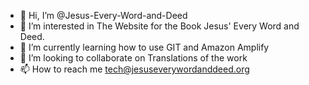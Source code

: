 - 👋 Hi, I’m @Jesus-Every-Word-and-Deed
- 👀 I’m interested in The Website for the Book Jesus' Every Word and Deed.
- 🌱 I’m currently learning  how to use GIT and Amazon Amplify
- 💞️ I’m looking to collaborate on Translations of the work
- 📫 How to reach me tech@jesuseverywordanddeed.org
<!---
Jesus-Every-Word-and-Deed/Jesus-Every-Word-and-Deed is a ✨ special ✨ repository because its `README.md` (this file) appears on your GitHub profile.
You can click the Preview link to take a look at your changes.
--->
